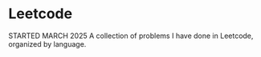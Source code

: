 # Leetcode
STARTED MARCH 2025
A collection of problems I have done in Leetcode, organized by language. 
